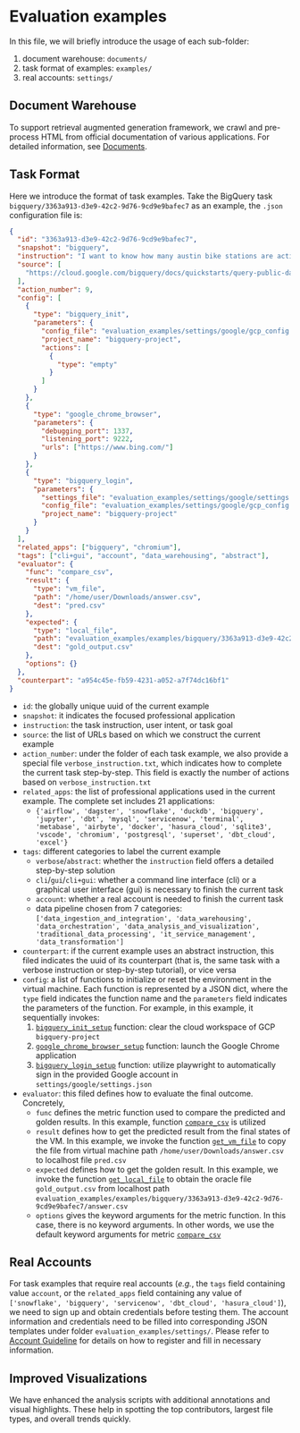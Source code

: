 # Evaluation examples

In this file, we will briefly introduce the usage of each sub-folder:

1. document warehouse: `documents/`
2. task format of examples: `examples/`
3. real accounts: `settings/`

## Document Warehouse

To support retrieval augmented generation framework, we crawl and pre-process HTML from official documentation of various applications. For detailed information, see [Documents](../evaluation_examples/documents/README.md).

## Task Format

Here we introduce the format of task examples. Take the BigQuery task `bigquery/3363a913-d3e9-42c2-9d76-9cd9e9bafec7` as an example, the `.json` configuration file is:

```json
{
  "id": "3363a913-d3e9-42c2-9d76-9cd9e9bafec7",
  "snapshot": "bigquery",
  "instruction": "I want to know how many austin bike stations are active? Save the query results into '/home/user/Downloads/answer.csv'.",
  "source": [
    "https://cloud.google.com/bigquery/docs/quickstarts/query-public-dataset-console"
  ],
  "action_number": 9,
  "config": [
    {
      "type": "bigquery_init",
      "parameters": {
        "config_file": "evaluation_examples/settings/google/gcp_config.json",
        "project_name": "bigquery-project",
        "actions": [
          {
            "type": "empty"
          }
        ]
      }
    },
    {
      "type": "google_chrome_browser",
      "parameters": {
        "debugging_port": 1337,
        "listening_port": 9222,
        "urls": ["https://www.bing.com/"]
      }
    },
    {
      "type": "bigquery_login",
      "parameters": {
        "settings_file": "evaluation_examples/settings/google/settings.json",
        "config_file": "evaluation_examples/settings/google/gcp_config.json",
        "project_name": "bigquery-project"
      }
    }
  ],
  "related_apps": ["bigquery", "chromium"],
  "tags": ["cli+gui", "account", "data_warehousing", "abstract"],
  "evaluator": {
    "func": "compare_csv",
    "result": {
      "type": "vm_file",
      "path": "/home/user/Downloads/answer.csv",
      "dest": "pred.csv"
    },
    "expected": {
      "type": "local_file",
      "path": "evaluation_examples/examples/bigquery/3363a913-d3e9-42c2-9d76-9cd9e9bafec7/answer.csv",
      "dest": "gold_output.csv"
    },
    "options": {}
  },
  "counterpart": "a954c45e-fb59-4231-a052-a7f74dc16bf1"
}
```

- `id`: the globally unique uuid of the current example
- `snapshot`: it indicates the focused professional application
- `instruction`: the task instruction, user intent, or task goal
- `source`: the list of URLs based on which we construct the current example
- `action_number`: under the folder of each task example, we also provide a special file `verbose_instruction.txt`, which indicates how to complete the current task step-by-step. This field is exactly the number of actions based on `verbose_instruction.txt`
- `related_apps`: the list of professional applications used in the current example. The complete set includes $21$ applications:
  - `{'airflow', 'dagster', 'snowflake', 'duckdb', 'bigquery', 'jupyter', 'dbt', 'mysql', 'servicenow', 'terminal', 'metabase', 'airbyte', 'docker', 'hasura_cloud', 'sqlite3', 'vscode', 'chromium', 'postgresql', 'superset', 'dbt_cloud', 'excel'}`
- `tags`: different categories to label the current example
  - `verbose`/`abstract`: whether the `instruction` field offers a detailed step-by-step solution
  - `cli`/`gui`/`cli+gui`: whether a command line interface (cli) or a graphical user interface (gui) is necessary to finish the current task
  - `account`: whether a real account is needed to finish the current task
  - data pipeline chosen from $7$ categories: `['data_ingestion_and_integration', 'data_warehousing', 'data_orchestration', 'data_analysis_and_visualization', 'traditional_data_processing', 'it_service_management', 'data_transformation']`
- `counterpart`: if the current example uses an abstract instruction, this filed indicates the uuid of its counterpart (that is, the same task with a verbose instruction or step-by-step tutorial), or vice versa
- `config`: a list of functions to initialize or reset the environment in the virtual machine. Each function is represented by a JSON dict, where the `type` field indicates the function name and the `parameters` field indicates the parameters of the function. For example, in this example, it sequentially invokes:
  1. [`bigquery_init_setup`](../desktop_env/configs/bigquery.py) function: clear the cloud workspace of GCP `bigquery-project`
  2. [`google_chrome_browser_setup`](../desktop_env/configs/general.py) function: launch the Google Chrome application
  3. [`bigquery_login_setup`](../desktop_env/configs/bigquery.py) function: utilize playwright to automatically sign in the provided Google account in `settings/google/settings.json`
- `evaluator`: this filed defines how to evaluate the final outcome. Concretely,
  - `func` defines the metric function used to compare the predicted and golden results. In this example, function [`compare_csv`](../desktop_env/evaluators/metrics/table.py) is utilized
  - `result` defines how to get the predicted result from the final states of the VM. In this example, we invoke the function [`get_vm_file`](../desktop_env/evaluators/getters/file.py) to copy the file from virtual machine path `/home/user/Downloads/answer.csv` to localhost file `pred.csv`
  - `expected` defines how to get the golden result. In this example, we invoke the function [`get_local_file`](../desktop_env/evaluators/getters/file.py) to obtain the oracle file `gold_output.csv` from localhost path `evaluation_examples/examples/bigquery/3363a913-d3e9-42c2-9d76-9cd9e9bafec7/answer.csv`
  - `options` gives the keyword arguments for the metric function. In this case, there is no keyword arguments. In other words, we use the default keyword arguments for metric [`compare_csv`](../desktop_env/evaluators/metrics/table.py)

## Real Accounts

For task examples that require real accounts (_e.g._, the `tags` field containing value `account`, or the `related_apps` field containing any value of `['snowflake', 'bigquery', 'servicenow', 'dbt_cloud', 'hasura_cloud']`), we need to sign up and obtain credentials before testing them. The account information and credentials need to be filled into corresponding JSON templates under folder `evaluation_examples/settings/`. Please refer to [Account Guideline](../ACCOUNT_GUIDELINE.md) for details on how to register and fill in necessary information.

## Improved Visualizations

We have enhanced the analysis scripts with additional annotations and visual highlights. These help in spotting the top contributors, largest file types, and overall trends quickly.
